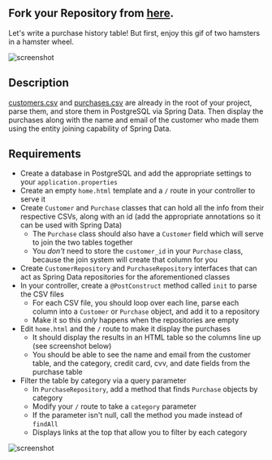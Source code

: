 ## Fork your Repository from [here](https://github.com/NOVA-Uncommon-Coders/HibernateQueryMethods).
Let's write a purchase history table! But first, enjoy this gif of two hamsters in a hamster wheel.

![screenshot](https://lh6.googleusercontent.com/-jziFd9qK9qM/UJKz-jQJ3NI/AAAAAAACYAE/1SF8WJOF52w/w506-h380/photo.jpg)

## Description

 [customers.csv](https://raw.githubusercontent.com/oakes/java-assignments/master/6.3-orm-omg/customers.csv) and [purchases.csv](https://raw.githubusercontent.com/oakes/java-assignments/master/6.3-orm-omg/purchases.csv) are already in the root of your project, parse them, and store them in PostgreSQL via Spring Data. Then display the purchases along with the name and email of the customer who made them using the entity joining capability of Spring Data.

## Requirements

* Create a database in PostgreSQL and add the appropriate settings to your `application.properties`
* Create an empty `home.html` template and a `/` route in your controller to serve it
* Create `Customer` and `Purchase` classes that can hold all the info from their respective CSVs, along with an id (add the appropriate annotations so it can be used with Spring Data)
  * The `Purchase` class should also have a `Customer` field which will serve to join the two tables together
  * You *don't* need to store the `customer_id` in your `Purchase` class, because the join system will create that column for you
* Create `CustomerRepository` and `PurchaseRepository` interfaces that can act as Spring Data repositories for the aforementioned classes
* In your controller, create a `@PostConstruct` method called `init` to parse the CSV files
  * For each CSV file, you should loop over each line, parse each column into a `Customer` or `Purchase` object, and add it to a repository
  * Make it so this *only* happens when the repositories are empty
* Edit `home.html` and the `/` route to make it display the purchases
  * It should display the results in an HTML table so the columns line up (see screenshot below)
  * You should be able to see the name and email from the customer table, and the category, credit card, cvv, and date fields from the purchase table
* Filter the table by category via a query parameter
  * In `PurchaseRepository`, add a method that finds `Purchase` objects by category
  * Modify your `/` route to take a `category` parameter
  * If the parameter isn't null, call the method you made instead of `findAll`
  * Displays links at the top that allow you to filter by each category

![screenshot](https://github.com/oakes/java-assignments/raw/master/6.3-orm-omg/screenshot2.png)
